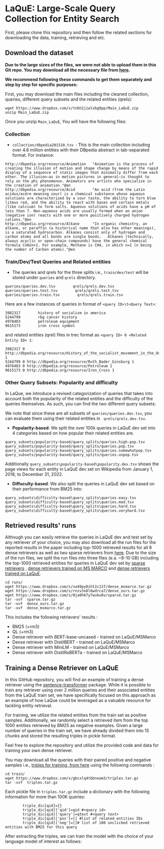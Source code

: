 # LaQuE: Large-Scale Query Collection for Entity Search

First, please clone this repository and then follow the related sections for downloading the data, training, retrieving and etc.  

## Download the dataset
**Due to the large sizes of the files, we were not able to upload them in this Git repo. You may download all the necessary file from [here](https://www.dropbox.com/scl/fo/baib3l6cftkem1zhfj3oa/h?dl=0&rlkey=6vceu03w24iw7a6zvqtnki4gn).**

**We recommend following these commands to get them separately and step by step for specific purposes:**

First, you may download the main files including the cleaned collection, queries, different query subsets and the related entities (qrels):

```
wget https://www.dropbox.com/s/tnbh2jiwlxbg9pp/Main_LaQuE.zip
unzip Main_LaQuE.zip
```

Once you unzip ```Main_LaQuE```, You will have the following files:

### Collection

- ```collection/dbpedia201510.tsv ```: This is the main collection including over 4.6 million entities with their DBpedia abstract in tab-separated format. 
For instance:

```
http://dbpedia.org/resource/Animation   "Animation is the process of creating the illusion of motion and shape change by means of the rapid display of a sequence of static images that minimally differ from each other. The illusion—as in motion pictures in general—is thought to rely on the phi phenomenon. Animators are artists who specialize in the creation of animation."@en
http://dbpedia.org/resource/Acid        "An acid (from the Latin acidus/acēre meaning sour) is a chemical substance whose aqueous solutions are characterized by a sour taste, the ability to turn blue litmus red, and the ability to react with bases and certain metals (like calcium) to form salts. Aqueous solutions of acids have a pH of less than 7. Non-aqueous acids are usually formed when an anion (negative ion) reacts with one or more positively charged hydrogen cations."@en
http://dbpedia.org/resource/Alkane      "In organic chemistry, an alkane, or paraffin (a historical name that also has other meanings), is a saturated hydrocarbon. Alkanes consist only of hydrogen and carbon atoms and all bonds are single bonds.   Alkanes (technically, always acyclic or open-chain compounds) have the general chemical formula CnH2n+2. For example, Methane is CH4, in which n=1 (n being the number of Carbon atoms)."@en
```

### Train/Dev/Test Queries and Related entities

- The queries and qrels for the three splits i.e., ```train/dev/test``` will be stored under ```queries``` and ```qrels``` directory.
```
queries/queries.dev.tsv        qrels/qrels.dev.tsv
queries/queries.test.tsv        qrels/qrels.test.tsv
queries/queries.train.tsv        qrels/qrels.train.tsv
```

Here are a few instances of queries in format of ```<query ID>\t<Query Text>```:

```
3982317        history of socialism in america
5244799        rbg cancer history
4978403        petroleum equipment
9615173        iron cross symbol
```

and related entities (qrel) files in trec format as ```<query ID> 0 <Related Entity ID> 1```: 

```
3982317 0 http://dbpedia.org/resource/History_of_the_socialist_movement_in_the_United_States 1
5244799 0 http://dbpedia.org/resource/Ruth_Bader_Ginsburg 1
4978403 0 http://dbpedia.org/resource/Petroleum 1
9615173 0 http://dbpedia.org/resource/Iron_Cross 1
```

### Other Query Subsets: Popularity and difficulty
In LaQue, we introduce a revised categorization of queries that takes into account both the popularity of the related entities and the difficulty of the queries themselves.
As such, you can find the two different query subsets:

We note that since these are all subsets of ```queries/queries.dev.tsv```, you can evaluate them using their related entities in ``` qrels/qrels.dev.tsv```. 

- **Popularity-based**: We split the over 100k queries in LaQuE dev set into 4 categories based on how popular their related entities are.  
```
query_subsets/popularity-based/query_splits/queries.high-pop.tsv
query_subsets/popularity-based/query_splits/queries.pop.tsv
query_subsets/popularity-based/query_splits/queries.somewhatpop.tsv
query_subsets/popularity-based/query_splits/queries.unpop.tsv
```

Additionally ```query_subsets\popularity-based\popularity.dev.tsv``` shows the page views for each entity in LaQuE dev set on Wikipedia from January 1, 2018, to December 31, 2022.


- **Diffuculty-based**: We also split the queries in LaQuE dev set based on their performance from BM25 into:

```
query_subsets\difficulty-based\query_splits\queries.easy.tsv
query_subsets\difficulty-based\query_splits\queries.med.tsv
query_subsets\difficulty-based\query_splits\queries.hard.tsv
query_subsets\difficulty-based\query_splits\queries.veryhard.tsv
```


## Retrieved results' runs

Although you can easily retrieve the queries in LaQuE dev and test set by any retriever of your choice, you may also download all the run files for the reported results in the paper including top-1000 retrieved results for all 8 dense retrievers as well as two sparse retrievers from [here](https://www.dropbox.com/scl/fo/mfnjbv7l9rjhtjjjmyghe/h?dl=0&rlkey=r08vblx0vaozxqtzdz5zj11qg). Due to the size of the run files, we split the run files into three files (e.a. ~8-10 GB) including the top-1000 retrieved entities for queries in LaQuE dev set by 
[sparse retrievers](https://www.dropbox.com/s/0ja0h67y7wuku8v/sparse.tar.gz?dl=0)
, [dense retrievers trained on MS MARCO](https://www.dropbox.com/s/va49py0iht2c12f/dense_msmarco.tar.gz?dl=0)
and [dense retrievers trained on LaQuE]().

```
cd runs/
wget https://www.dropbox.com/s/va49py0iht2c12f/dense_msmarco.tar.gz
wget https://www.dropbox.com/s/rnzv3x8l6wdrca7/dense_ours.tar.gz
wget https://www.dropbox.com/s/0ja0h67y7wuku8v/sparse.tar.gz
tar -xvf  sparse.tar.gz
tar -xvf  dense_ours.tar.gz
tar -xvf  dense_msmarco.tar.gz
```

This includes the following retrievers' results :
- BM25 (+rm3)
- QL (+rm3)
- Dense retriever with BERT-base-uncased - trained on LaQuE/MSMarco
- Dense retriever with DistilBERT - trained on LaQuE/MSMarco
- Dense retriever with MiniLM - trained on LaQuE/MSMarco
- Dense retriever with DistilRoBERTa - trained on LaQuE/MSMarco

## Training a Dense Retriever on LaQuE

In this GitHub repository, you will find an example of training a dense retriever using the [sentence-transformer](https://www.sbert.net/docs/pretrained-models/msmarco-v3.html) package. While it is possible to train any retriever using over 2 million queries and their associated entities from the LaQuE train set, we have specifically focused on this approach as an example of how LaQue could be leveraged as a valuable resource for tackling entity retrieval.

For training, we utilize the related entities from the train set as positive samples. Additionally, we randomly select a retrieved item from the top 1000 entities retrieved by BM25 as negative examples. Given a large number of queries in the train set, we have already divided them into 15 chunks and stored the resulting triples in pickle format.

Feel free to explore the repository and utilize the provided code and data for training your own dense retriever.

You may download all the queries with their paired positive and negative samples i.e., [triples for training, from here](https://www.dropbox.com/s/gbcxlq4tbbneam3/triples.tar.gz) using the following commands :

```
cd train/
wget https://www.dropbox.com/s/gbcxlq4tbbneam3/triples.tar.gz
tar -xvf  triples.tar.gz
```

Each pickle file in ```triples.tar.gz``` include a dictionary with the following information for more than 100K queries:

```
        triple_dic[qid]={}
        triple_dic[qid]['qid']=qid #<query id>
        triple_dic[qid]['query']=qtext #<query text>
        triple_dic[qid]['pos']=[] #list of related entities IDs
        triple_dic[qid]['neg']=[]# list of 100 unclicked retrieved entities with BM25 for this query 
```

After extracting the triples, we can train the model with the choice of your language model of interest as follows:



